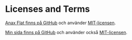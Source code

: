 Licenses and Terms
==============================================

[Anax Flat finns på GitHub](https://github.com/canax/anax-flat) och använder [MIT-licensen](https://github.com/canax/anax-flat/blob/master/LICENSE).

[Min sida finns på GitHub](https://github.com/oenstrom/Anax-Flat) och använder också [MIT-licensen](https://github.com/oenstrom/Anax-Flat/blob/master/LICENSE).
